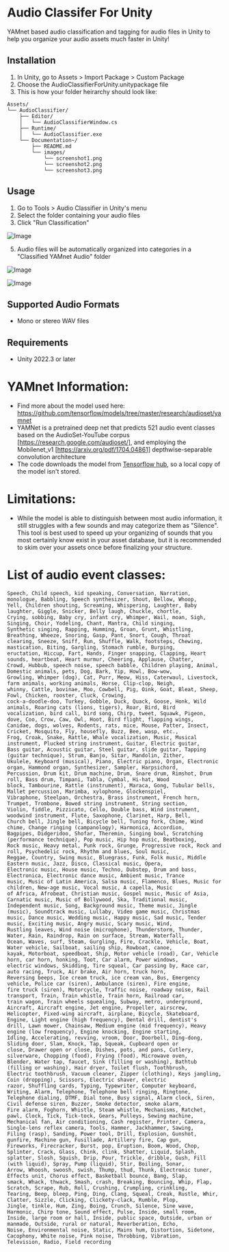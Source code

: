 # Audio Classifer For Unity

YAMnet based audio classification and tagging for audio files in Unity to help you organize your audio assets much faster in Unity!

## Installation
1. In Unity, go to Assets > Import Package > Custom Package
2. Choose the AudioClassifierForUnity.unitypackage file
3. This is how your folder heirarchy should look like:
   
```
Assets/
└── AudioClassifier/
    ├── Editor/
    │   └── AudioClassifierWindow.cs
    ├── Runtime/
    │   └── AudioClassifier.exe
    └── Documentation~/
        ├── README.md
        └── images/
            └── screenshot1.png
            └── screenshot2.png
            └── screenshot3.png
```
## Usage
1. Go to Tools > Audio Classifier in Unity's menu
2. Select the folder containing your audio files
3. Click "Run Classification"
   
![Image](https://github.com/user-attachments/assets/bcf9bf3b-ce3c-4a18-a24f-24489809047c)

5. Audio files will be automatically organized into categories in a "Classified YAMnet Audio" folder
   
![Image](https://github.com/user-attachments/assets/845842c7-735e-4ca4-8658-5e0320031477)

![Image](https://github.com/user-attachments/assets/1f21d6d5-474c-45af-a1a4-6c4b3569b06e)

## Supported Audio Formats
- Mono or stereo WAV files

## Requirements
- Unity 2022.3 or later

# YAMnet Information:

- Find more about the model used here: https://github.com/tensorflow/models/tree/master/research/audioset/yamnet
- YAMNet is a pretrained deep net that predicts 521 audio event classes based on the AudioSet-YouTube corpus [https://research.google.com/audioset/], and employing the Mobilenet_v1 [https://arxiv.org/pdf/1704.04861] depthwise-separable convolution architecture
- The code downloads the model from [Tensorflow hub](https://tfhub.dev/google/yamnet/1), so a local copy of the model isn't stored.

# Limitations:
- While the model is able to distinguish between most audio information, it still struggles with a few sounds and may categorize them as "Silence". This tool is best used to speed up your organizing of sounds that you most certainly know exist in your asset database, but it is recommended to skim over your assets once before finalizing your structure.

# List of audio event classes:
```
Speech, Child speech, kid speaking, Conversation, Narration, monologue, Babbling, Speech synthesizer, Shout, Bellow, Whoop,
Yell, Children shouting, Screaming, Whispering, Laughter, Baby laughter, Giggle, Snicker, Belly laugh, Chuckle, chortle,
Crying, sobbing, Baby cry, infant cry, Whimper, Wail, moan, Sigh, Singing, Choir, Yodeling, Chant, Mantra, Child singing,
Synthetic singing, Rapping, Humming, Groan, Grunt, Whistling, Breathing, Wheeze, Snoring, Gasp, Pant, Snort, Cough, Throat
clearing, Sneeze, Sniff, Run, Shuffle, Walk, footsteps, Chewing, mastication, Biting, Gargling, Stomach rumble, Burping,
eructation, Hiccup, Fart, Hands, Finger snapping, Clapping, Heart sounds, heartbeat, Heart murmur, Cheering, Applause, Chatter,
Crowd, Hubbub, speech noise, speech babble, Children playing, Animal, Domestic animals, pets, Dog, Bark, Yip, Howl, Bow-wow,
Growling, Whimper (dog), Cat, Purr, Meow, Hiss, Caterwaul, Livestock, farm animals, working animals, Horse, Clip-clop, Neigh,
whinny, Cattle, bovinae, Moo, Cowbell, Pig, Oink, Goat, Bleat, Sheep, Fowl, Chicken, rooster, Cluck, Crowing,
cock-a-doodle-doo, Turkey, Gobble, Duck, Quack, Goose, Honk, Wild animals, Roaring cats (lions, tigers), Roar, Bird, Bird
vocalization, bird call, bird song, Chirp, tweet, Squawk, Pigeon, dove, Coo, Crow, Caw, Owl, Hoot, Bird flight, flapping wings,
Canidae, dogs, wolves, Rodents, rats, mice, Mouse, Patter, Insect, Cricket, Mosquito, Fly, housefly, Buzz, Bee, wasp, etc.,
Frog, Croak, Snake, Rattle, Whale vocalization, Music, Musical instrument, Plucked string instrument, Guitar, Electric guitar,
Bass guitar, Acoustic guitar, Steel guitar, slide guitar, Tapping (guitar technique), Strum, Banjo, Sitar, Mandolin, Zither,
Ukulele, Keyboard (musical), Piano, Electric piano, Organ, Electronic organ, Hammond organ, Synthesizer, Sampler, Harpsichord,
Percussion, Drum kit, Drum machine, Drum, Snare drum, Rimshot, Drum roll, Bass drum, Timpani, Tabla, Cymbal, Hi-hat, Wood
block, Tambourine, Rattle (instrument), Maraca, Gong, Tubular bells, Mallet percussion, Marimba, xylophone, Glockenspiel,
Vibraphone, Steelpan, Orchestra, Brass instrument, French horn, Trumpet, Trombone, Bowed string instrument, String section,
Violin, fiddle, Pizzicato, Cello, Double bass, Wind instrument, woodwind instrument, Flute, Saxophone, Clarinet, Harp, Bell,
Church bell, Jingle bell, Bicycle bell, Tuning fork, Chime, Wind chime, Change ringing (campanology), Harmonica, Accordion,
Bagpipes, Didgeridoo, Shofar, Theremin, Singing bowl, Scratching (performance technique), Pop music, Hip hop music, Beatboxing,
Rock music, Heavy metal, Punk rock, Grunge, Progressive rock, Rock and roll, Psychedelic rock, Rhythm and blues, Soul music,
Reggae, Country, Swing music, Bluegrass, Funk, Folk music, Middle Eastern music, Jazz, Disco, Classical music, Opera,
Electronic music, House music, Techno, Dubstep, Drum and bass, Electronica, Electronic dance music, Ambient music, Trance
music, Music of Latin America, Salsa music, Flamenco, Blues, Music for children, New-age music, Vocal music, A capella, Music
of Africa, Afrobeat, Christian music, Gospel music, Music of Asia, Carnatic music, Music of Bollywood, Ska, Traditional music,
Independent music, Song, Background music, Theme music, Jingle (music), Soundtrack music, Lullaby, Video game music, Christmas
music, Dance music, Wedding music, Happy music, Sad music, Tender music, Exciting music, Angry music, Scary music, Wind,
Rustling leaves, Wind noise (microphone), Thunderstorm, Thunder, Water, Rain, Raindrop, Rain on surface, Stream, Waterfall,
Ocean, Waves, surf, Steam, Gurgling, Fire, Crackle, Vehicle, Boat, Water vehicle, Sailboat, sailing ship, Rowboat, canoe,
kayak, Motorboat, speedboat, Ship, Motor vehicle (road), Car, Vehicle horn, car horn, honking, Toot, Car alarm, Power windows,
electric windows, Skidding, Tire squeal, Car passing by, Race car, auto racing, Truck, Air brake, Air horn, truck horn,
Reversing beeps, Ice cream truck, ice cream van, Bus, Emergency vehicle, Police car (siren), Ambulance (siren), Fire engine,
fire truck (siren), Motorcycle, Traffic noise, roadway noise, Rail transport, Train, Train whistle, Train horn, Railroad car,
train wagon, Train wheels squealing, Subway, metro, underground, Aircraft, Aircraft engine, Jet engine, Propeller, airscrew,
Helicopter, Fixed-wing aircraft, airplane, Bicycle, Skateboard, Engine, Light engine (high frequency), Dental drill, dentist's
drill, Lawn mower, Chainsaw, Medium engine (mid frequency), Heavy engine (low frequency), Engine knocking, Engine starting,
Idling, Accelerating, revving, vroom, Door, Doorbell, Ding-dong, Sliding door, Slam, Knock, Tap, Squeak, Cupboard open or
close, Drawer open or close, Dishes, pots, and pans, Cutlery, silverware, Chopping (food), Frying (food), Microwave oven,
Blender, Water tap, faucet, Sink (filling or washing), Bathtub (filling or washing), Hair dryer, Toilet flush, Toothbrush,
Electric toothbrush, Vacuum cleaner, Zipper (clothing), Keys jangling, Coin (dropping), Scissors, Electric shaver, electric
razor, Shuffling cards, Typing, Typewriter, Computer keyboard, Writing, Alarm, Telephone, Telephone bell ringing, Ringtone,
Telephone dialing, DTMF, Dial tone, Busy signal, Alarm clock, Siren, Civil defense siren, Buzzer, Smoke detector, smoke alarm,
Fire alarm, Foghorn, Whistle, Steam whistle, Mechanisms, Ratchet, pawl, Clock, Tick, Tick-tock, Gears, Pulleys, Sewing machine,
Mechanical fan, Air conditioning, Cash register, Printer, Camera, Single-lens reflex camera, Tools, Hammer, Jackhammer, Sawing,
Filing (rasp), Sanding, Power tool, Drill, Explosion, Gunshot, gunfire, Machine gun, Fusillade, Artillery fire, Cap gun,
Fireworks, Firecracker, Burst, pop, Eruption, Boom, Wood, Chop, Splinter, Crack, Glass, Chink, clink, Shatter, Liquid, Splash,
splatter, Slosh, Squish, Drip, Pour, Trickle, dribble, Gush, Fill (with liquid), Spray, Pump (liquid), Stir, Boiling, Sonar,
Arrow, Whoosh, swoosh, swish, Thump, thud, Thunk, Electronic tuner, Effects unit, Chorus effect, Basketball bounce, Bang, Slap,
smack, Whack, thwack, Smash, crash, Breaking, Bouncing, Whip, Flap, Scratch, Scrape, Rub, Roll, Crushing, Crumpling, crinkling,
Tearing, Beep, bleep, Ping, Ding, Clang, Squeal, Creak, Rustle, Whir, Clatter, Sizzle, Clicking, Clickety-clack, Rumble, Plop,
Jingle, tinkle, Hum, Zing, Boing, Crunch, Silence, Sine wave, Harmonic, Chirp tone, Sound effect, Pulse, Inside, small room,
Inside, large room or hall, Inside, public space, Outside, urban or manmade, Outside, rural or natural, Reverberation, Echo,
Noise, Environmental noise, Static, Mains hum, Distortion, Sidetone, Cacophony, White noise, Pink noise, Throbbing, Vibration,
Television, Radio, Field recording
```
